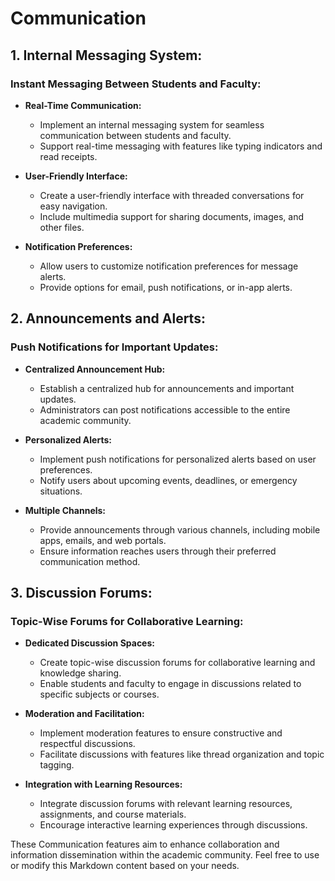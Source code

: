 # Communication

## 1. Internal Messaging System:

### Instant Messaging Between Students and Faculty:

- **Real-Time Communication:**
    - Implement an internal messaging system for seamless communication between students and faculty.
    - Support real-time messaging with features like typing indicators and read receipts.

- **User-Friendly Interface:**
    - Create a user-friendly interface with threaded conversations for easy navigation.
    - Include multimedia support for sharing documents, images, and other files.

- **Notification Preferences:**
    - Allow users to customize notification preferences for message alerts.
    - Provide options for email, push notifications, or in-app alerts.

## 2. Announcements and Alerts:

### Push Notifications for Important Updates:

- **Centralized Announcement Hub:**
    - Establish a centralized hub for announcements and important updates.
    - Administrators can post notifications accessible to the entire academic community.

- **Personalized Alerts:**
    - Implement push notifications for personalized alerts based on user preferences.
    - Notify users about upcoming events, deadlines, or emergency situations.

- **Multiple Channels:**
    - Provide announcements through various channels, including mobile apps, emails, and web portals.
    - Ensure information reaches users through their preferred communication method.

## 3. Discussion Forums:

### Topic-Wise Forums for Collaborative Learning:

- **Dedicated Discussion Spaces:**
    - Create topic-wise discussion forums for collaborative learning and knowledge sharing.
    - Enable students and faculty to engage in discussions related to specific subjects or courses.

- **Moderation and Facilitation:**
    - Implement moderation features to ensure constructive and respectful discussions.
    - Facilitate discussions with features like thread organization and topic tagging.

- **Integration with Learning Resources:**
    - Integrate discussion forums with relevant learning resources, assignments, and course materials.
    - Encourage interactive learning experiences through discussions.

These Communication features aim to enhance collaboration and information dissemination within the academic community.
Feel free to use or modify this Markdown content based on your needs.
